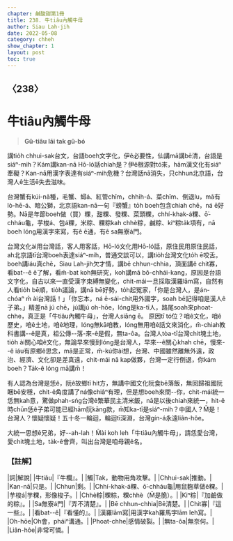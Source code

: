 ```yaml
---
chapter: 鹹酸甜第1冊
title: 238. 牛tiâu內觸牛母
author: Siau Lah-jih
date: 2022-05-08
category: chheh
show_chapter: 1
layout: post
toc: true
---
```

  
## 〈238〉
# 牛tiâu內觸牛母
>**Gû-tiâu lāi tak gû-bó**
 
講tio̍h chhui-sak台文，台語boeh文字化，伊ê必要性，仙講mā講bē清，台語是siáⁿ-mih？Kám講kan-nā Hō-ló話chiah是？伊ê根源對tó來，hām漢文化有siáⁿ牽礙？Kan-nā用漢字表達有siáⁿ-mih危機？台灣話nā消失，只chhun北京語，台灣人ê生活ē失去滋味。

台灣蟹有kúi-nā種，毛蟹、蟳á、紅管chîm，chhi̍h-á、菜chîm、倒退lu，mā有lò-hē-á、暗公獅，北京語kan-nā一句『螃蟹』to̍h boeh包含chiah chē，ná ē好勢。Nā是年節boeh做（買）粿，甜粿、發粿、菜頭粿，chhí-khak-á粿、ō͘-chháu龜，芋梭á、包á粿，米粽、粿粽kah chhè粽，鹹粽、kiⁿ粽ta̍k項有，nā boeh lóng用漢字來寫，有ê ē通，有ê sa無寮á門。

台灣文化ài用台灣話，客人用客話，Hō-ló文化用Hō-ló話，原住民用原住民話，ah北京語tī台灣boeh表達siáⁿ-mih，普通交談可以，講tio̍h台灣文化to̍h ē咬舌。boeh講iáu真chē，Siau Lah-jih欠才情，講bē chhun-chhia，頂面講ê chit寡，看bat--ê ē了解，看m̄-bat koh無研究，koh講mā bô-chhái-kang，原因是台語文字化，自古以來一直受漢字束縛無變化，chit-mái一旦採取漢羅lām寫，自然有人看tio̍h bē順，tio̍h議論，講nā bē好勢，to̍h起冤家，「你是台灣人，是án-chóaⁿ m̄ ài台灣話！」「你忘本，ná ē-sái-chit用外國字，soah bē記得咱是漢人ê子弟。」精差nā jú chē，jú講jú oh-hōe，lóng是ka-tī人，路尾soah來phoat-chhe，真正是「牛tiâu內觸牛母」，台灣人siāng ē。
原因tī tó位？咱ê文化，咱ê歷史，咱ê土地，咱ê地理，lóng無kā咱教，lóng無用咱ê話文來消化，m̄-chiah教科書講--ê是真，祖公傳--落-來-ê是假，無ta-ôa。台灣人tòa-tī台灣chit塊土地，tio̍h ài關心咱ê文化，無論早來慢到lóng是台灣人，早來--ê關心khah chē，慢來--ê iáu有原鄉ê思念，mā是正常，m̄-kú你ài想，台灣、中國雖然離無外遠，政治、經濟、文化卻是差真遠，chit-mái nā kap做夥，台灣一定行倒退，你kám boeh？Ta̍k-ê lóng mā講m̄！

有人認為台灣是恁ê，阮ê故鄉tī hit方，無講中國文化阮食bē落飯，無回歸祖國阮睏bē安穩，chit-ê角度講了ná像chiâⁿ有理，但是想boeh來問--你，chit-mái統一恁無kah意，驚做phah-sńg台灣ê繁華民主清米飯，nā是以後chiah來統一，hit-ê時chūn恁ê子弟可能已經hām阮kāng款，m̄知ka-tī是siáⁿ-mih？中國人？M̄是！台灣人？懷疑懷疑！五十冬一輪迴，輪迴tī深淵，台灣gín-á永遠liân-hôe。

大統一思想ê兄弟，好--ah-lah！M̄ài koh leh「牛tiâu內觸牛母」，請恁愛台灣，愛chit塊土地，ta̍k-ê會齊，叫出台灣是咱母親ê名。

### 【註解】

|詞|解說|
|牛tiâu|『牛欄』。|
|觸|Tak，動物用角攻擊。|
|Chhui-sak|推動。|
|Kan-nā|只是。|
|Chhun|剩。|
|Chhí-khak-á粿、ō͘-chháu龜|用鼠麴草做ê粿。|
|芋梭á|芋粿，形像梭子。|
|Chhè粽|粿粽，粿chhè（M̄是脆）。|
|Kiⁿ粽|『加鹼做的粽』。|
|Sa無寮á門|『弄不清楚』。|
|Bē chhun-chhia|Bē清楚。|
|Chit寡|『這一些』。|
|看bat--ê|『看懂的』。|
|漢羅lām寫|用漢字kah羅馬字lām leh寫。|
|Oh-hōe|Oh會，pháiⁿ溝通。|
|Phoat-chhe|感情破裂。|
|無ta-ôa|無奈何。|
|Liân-hôe|非常可憐。|